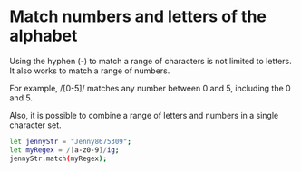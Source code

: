 # Match numbers and letters of the alphabet

Using the hyphen (-) to match a range of characters is not limited to letters. It also works to match a range of numbers.

For example, /[0-5]/ matches any number between 0 and 5, including the 0 and 5.

Also, it is possible to combine a range of letters and numbers in a single character set.

```sh
let jennyStr = "Jenny8675309";
let myRegex = /[a-z0-9]/ig;
jennyStr.match(myRegex);
```

